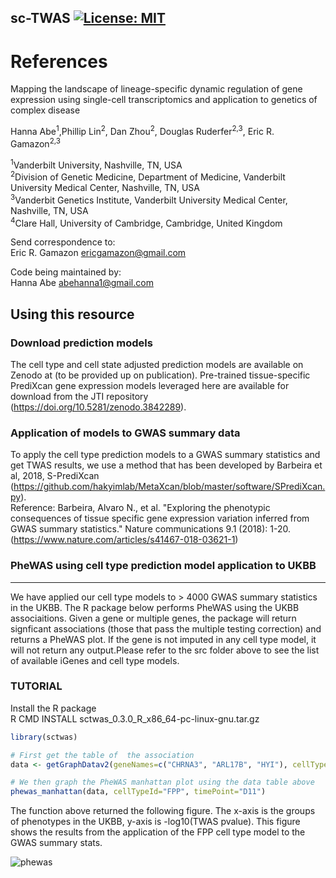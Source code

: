 ## sc-TWAS [![License: MIT](https://img.shields.io/badge/License-MIT-yellow.svg)](https://github.com/gamazonlab/SingleCellPrediXcan/blob/main/LICENSE)

# References 

Mapping the landscape of lineage-specific dynamic regulation of gene expression using single-cell transcriptomics and application to genetics of complex disease

Hanna Abe<sup>1</sup>,Phillip Lin<sup>2</sup>, Dan Zhou<sup>2</sup>, Douglas Ruderfer<sup>2,3</sup>, Eric R. Gamazon<sup>2,3

<sup>1</sup>Vanderbilt University, Nashville, TN, USA <br>
<sup>2</sup>Division of Genetic Medicine, Department of Medicine, Vanderbilt University Medical Center, Nashville, TN, USA <br>
<sup>3</sup>Vanderbit Genetics Institute, Vanderbilt University Medical Center, Nashville, TN, USA<br>
<sup>4</sup>Clare Hall, University of Cambridge, Cambridge, United Kingdom<br>

Send correspondence to:<br>
Eric R. Gamazon ericgamazon@gmail.com<br>

Code being maintained by:<br>
Hanna Abe abehanna1@gmail.com

## Using this resource

### Download prediction models <br>
The cell type and cell state adjusted prediction models are available on Zenodo at (to be provided up on publication). Pre-trained tissue-specific PrediXcan gene expression models leveraged here are available for download from the JTI repository (https://doi.org/10.5281/zenodo.3842289).

### Application of models to GWAS summary data 
To apply the cell type prediction models to a GWAS summary statistics and get TWAS results, we use a method that has been developed by Barbeira et al, 2018, S-PrediXcan (https://github.com/hakyimlab/MetaXcan/blob/master/software/SPrediXcan.py).<br>
Reference: Barbeira, Alvaro N., et al. "Exploring the phenotypic consequences of tissue specific gene expression variation inferred from GWAS summary statistics." Nature communications 9.1 (2018): 1-20. (https://www.nature.com/articles/s41467-018-03621-1)


### PheWAS using cell type prediction model application to UKBB
---
We have applied our cell type models to > 4000 GWAS summary statistics in the UKBB. The R package below performs PheWAS using the UKBB associaitions. Given a gene or multiple genes, the package will return signficant associations (those that pass the multiple testing correction) and returns a PheWAS plot. If the gene is not imputed in any cell type model, it will not return any output.Please refer to the src folder above to see the list of available iGenes and cell type models.

### TUTORIAL
Install the R package <br>
R CMD INSTALL sctwas_0.3.0_R_x86_64-pc-linux-gnu.tar.gz

```R
library(sctwas)

# First get the table of  the association
data <- getGraphDatav2(geneNames=c("CHRNA3", "ARL17B", "HYI"), cellTypeId= "FPP", timePoint="D11")

# We then graph the PheWAS manhattan plot using the data table above
phewas_manhattan(data, cellTypeId="FPP", timePoint="D11")

```

The function above returned the following figure. The x-axis is the groups of phenotypes in the UKBB, y-axis is -log10(TWAS pvalue). This figure shows the results from the application of the FPP cell type model to the GWAS summary stats. 

![phewas](https://github.com/gamazonlab/SingleCellPrediXcan/assets/59617853/44cb12c4-f1a4-4162-8cff-5193b099753e)

